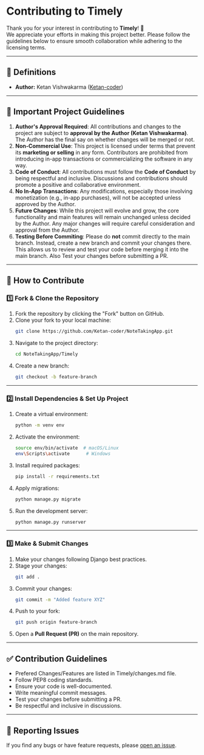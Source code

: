 # Contributing to Timely

Thank you for your interest in contributing to **Timely**! 🎉  
We appreciate your efforts in making this project better. Please follow the guidelines below to ensure smooth collaboration while adhering to the licensing terms.

---

## 🔹 Definitions  
- **Author:** Ketan Vishwakarma ([Ketan-coder](https://github.com/Ketan-coder))  


---

## 🚨 **Important Project Guidelines**

1. **Author's Approval Required**: All contributions and changes to the project are subject to **approval by the Author (Ketan Vishwakarma)**. The Author has the final say on whether changes will be merged or not.
2. **Non-Commercial Use**: This project is licensed under terms that prevent its **marketing or selling** in any form. Contributors are prohibited from introducing in-app transactions or commercializing the software in any way.
3. **Code of Conduct**: All contributions must follow the **Code of Conduct** by being respectful and inclusive. Discussions and contributions should promote a positive and collaborative environment.
4. **No In-App Transactions**: Any modifications, especially those involving monetization (e.g., in-app purchases), will not be accepted unless approved by the Author.
5. **Future Changes**: While this project will evolve and grow, the core functionality and main features will remain unchanged unless decided by the Author. Any major changes will require careful consideration and approval from the Author.
6. **Testing Before Commiting**: Please do **not** commit directly to the main branch. Instead, create a new branch and commit your changes there. This allows us to review and test your code before merging it into the main branch. Also Test your changes before submitting a PR.

---

## 📌 How to Contribute

### 1️⃣ Fork & Clone the Repository
1. Fork the repository by clicking the "Fork" button on GitHub.
2. Clone your fork to your local machine:
   ```bash
   git clone https://github.com/Ketan-coder/NoteTakingApp.git
   ```
3. Navigate to the project directory:
   ```bash
   cd NoteTakingApp/Timely
   ```
4. Create a new branch:
   ```bash
   git checkout -b feature-branch
   ```

---

### 2️⃣ Install Dependencies & Set Up Project
1. Create a virtual environment:
   ```bash
   python -m venv env
   ```
2. Activate the environment:
   ```bash
   source env/bin/activate  # macOS/Linux
   env\Scripts\activate      # Windows
   ```
3. Install required packages:
   ```bash
   pip install -r requirements.txt
   ```
4. Apply migrations:
   ```bash
   python manage.py migrate
   ```
5. Run the development server:
   ```bash
   python manage.py runserver
   ```

---

### 3️⃣ Make & Submit Changes
1. Make your changes following Django best practices.
2. Stage your changes:
   ```bash
   git add .
   ```
3. Commit your changes:
   ```bash
   git commit -m "Added feature XYZ"
   ```
4. Push to your fork:
   ```bash
   git push origin feature-branch
   ```
5. Open a **Pull Request (PR)** on the main repository.

---

## ✅ Contribution Guidelines
- Prefered Changes/Features are listed in Timely/changes.md file.
- Follow PEP8 coding standards.
- Ensure your code is well-documented.
- Write meaningful commit messages.
- Test your changes before submitting a PR.
- Be respectful and inclusive in discussions.

---

## 📌 Reporting Issues
If you find any bugs or have feature requests, please [open an issue](https://github.com/Ketan-coder/NoteTakingApp.git/issues).

